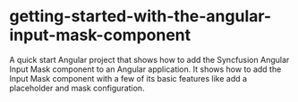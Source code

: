 # getting-started-with-the-angular-input-mask-component
A quick start Angular project that shows how to add the Syncfusion Angular Input Mask component to an Angular application. It shows how to add the Input Mask component with a few of its basic features like add a placeholder and mask configuration.
